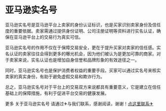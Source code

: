 # 亚马逊实名号

亚马逊实名号是亚马逊平台上卖家的身份认证标识，也是买家识别卖家身份及信任度的重要依据。卖家需通过提供身份证明、公司注册证明等资料进行实名认证，确保在亚马逊平台上的交易行为真实可信。

亚马逊实名号的作用不仅在于保障交易安全，更在于提升买家对卖家的信任感。实名认证的卖家往往会得到更多的曝光机会，因为他们被认为是更加可靠的商家。对于卖家来说，实名认证也是增加自身信誉和品牌形象的有效途径之一。

同时，亚马逊实名号也是保护消费者权益的重要手段。买家可以通过实名号来核实卖家的真实身份，有助于避免虚假交易和欺诈行为。

总之，亚马逊实名号对于平台上的交易双方来说都具有重要意义，它是建立在信任基础上的保障措施，有利于促进平台交易的健康发展。

更多 关于亚马逊实名号 请通过✈与我们联系，感谢阅读，谢谢！[点这里联系✈](https://abc.k02.cc)